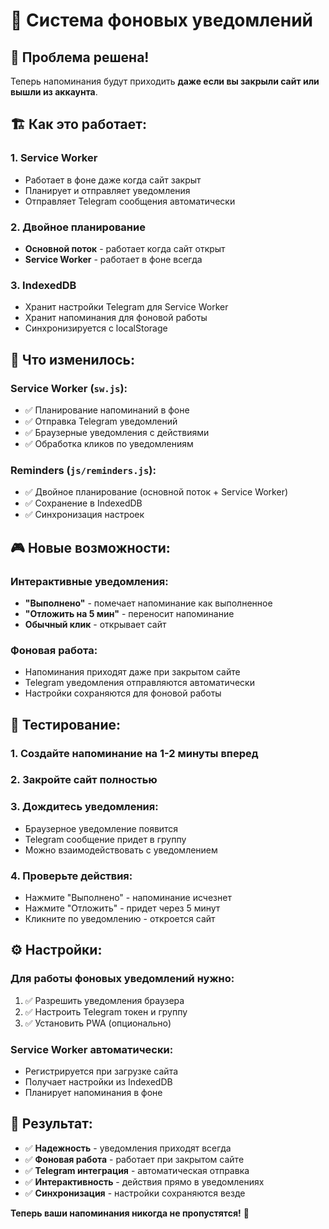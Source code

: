 # 🔔 Система фоновых уведомлений

## 🎯 **Проблема решена!**

Теперь напоминания будут приходить **даже если вы закрыли сайт или вышли из аккаунта**.

## 🏗️ **Как это работает:**

### 1. **Service Worker**
- Работает в фоне даже когда сайт закрыт
- Планирует и отправляет уведомления
- Отправляет Telegram сообщения автоматически

### 2. **Двойное планирование**
- **Основной поток** - работает когда сайт открыт
- **Service Worker** - работает в фоне всегда

### 3. **IndexedDB**
- Хранит настройки Telegram для Service Worker
- Хранит напоминания для фоновой работы
- Синхронизируется с localStorage

## 🔧 **Что изменилось:**

### **Service Worker (`sw.js`):**
- ✅ Планирование напоминаний в фоне
- ✅ Отправка Telegram уведомлений
- ✅ Браузерные уведомления с действиями
- ✅ Обработка кликов по уведомлениям

### **Reminders (`js/reminders.js`):**
- ✅ Двойное планирование (основной поток + Service Worker)
- ✅ Сохранение в IndexedDB
- ✅ Синхронизация настроек

## 🎮 **Новые возможности:**

### **Интерактивные уведомления:**
- **"Выполнено"** - помечает напоминание как выполненное
- **"Отложить на 5 мин"** - переносит напоминание
- **Обычный клик** - открывает сайт

### **Фоновая работа:**
- Напоминания приходят даже при закрытом сайте
- Telegram уведомления отправляются автоматически
- Настройки сохраняются для фоновой работы

## 🧪 **Тестирование:**

### 1. **Создайте напоминание на 1-2 минуты вперед**

### 2. **Закройте сайт полностью**

### 3. **Дождитесь уведомления:**
- Браузерное уведомление появится
- Telegram сообщение придет в группу
- Можно взаимодействовать с уведомлением

### 4. **Проверьте действия:**
- Нажмите "Выполнено" - напоминание исчезнет
- Нажмите "Отложить" - придет через 5 минут
- Кликните по уведомлению - откроется сайт

## ⚙️ **Настройки:**

### **Для работы фоновых уведомлений нужно:**
1. ✅ Разрешить уведомления браузера
2. ✅ Настроить Telegram токен и группу
3. ✅ Установить PWA (опционально)

### **Service Worker автоматически:**
- Регистрируется при загрузке сайта
- Получает настройки из IndexedDB
- Планирует напоминания в фоне

## 🚀 **Результат:**

- ✅ **Надежность** - уведомления приходят всегда
- ✅ **Фоновая работа** - работает при закрытом сайте
- ✅ **Telegram интеграция** - автоматическая отправка
- ✅ **Интерактивность** - действия прямо в уведомлениях
- ✅ **Синхронизация** - настройки сохраняются везде

**Теперь ваши напоминания никогда не пропустятся!** 🎉
